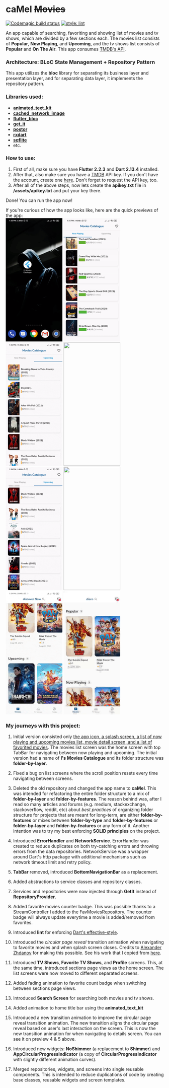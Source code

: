 # **caMel ~~Movies~~**  

[![Codemagic build status](https://api.codemagic.io/apps/60830e9e395dbc47ceab31a7/60830e9e395dbc47ceab31a6/status_badge.svg)](https://codemagic.io/apps/60830e9e395dbc47ceab31a7/60830e9e395dbc47ceab31a6/latest_build) [![style: lint](https://img.shields.io/badge/style-lint-4BC0F5.svg)](https://pub.dev/packages/lint)

An app capable of searching, favoriting and showing list of movies and tv shows, which are divided by a few sections each. The movies list consists of **Popular**, **Now Playing**, and **Upcoming**, and the tv shows list consists of **Popular** and **On The Air**. This app consumes [TMDB's API](https://www.themoviedb.org/documentation/api).

### Architecture: BLoC State Management + Repository Pattern
This app utilizes the **bloc** library for separating its business layer and presentation layer, and for separating data layer, it implements the repository pattern.

### Libraries used:
- **[animated_text_kit](https://pub.dev/packages/animated_text_kit)**
- **[cached_network_image](https://pub.dev/packages/cached_network_image)** 
- **[flutter_bloc](https://pub.dev/packages/flutter_bloc)** 
- **[get_it](https://pub.dev/packages/get_it)**
- **[postor](https://pub.dev/packages/postor)**
- **[rxdart](https://pub.dev/packages/rxdart)**
- **[sqflite](https://pub.dev/packages/sqflite)** 
- etc.

### How to use:
1.  First of all, make sure you have **Flutter 2.2.3** and **Dart 2.13.4** installed. 
2.  After that, also make sure you have a [TMDB](https://themoviedb.org) API key. If you don't have the account, create one [here](https://www.themoviedb.org/signup). Don't forget to request the API key, too.
3.  After all of the above steps, now lets create the **apikey.txt** file in **/assets/apikey.txt** and put your key there.

Done! You can run the app now!

If you're curious of how the app looks like, here are the  quick previews of the app:  
<img src="/images/1.gif" width="180" height="392">   <img src="/images/2.gif" width="180" height="392">   <img src="/images/3.gif" width="180" height="392">  <img src="/images/4.gif" width="180" height="392">  <img src="/images/5.gif" width="180" height="392">   <img src="/images/6.gif" width="180" height="392">   <img src="/images/7.gif" width="180" height="392">   <img src="/images/8.gif" width="180" height="392">

### My journeys with this project:
1.  Initial version consisted only <ins>the app icon, a splash screen, a list of now playing and upcoming movies list, movie detail screen, and a list of favorited movies</ins>. The movies list screen was the home screen with top TabBar for navigating between now playing and upcoming. The initial version had a name of **I's Movies Catalogue** and its folder structure was **folder-by-layer**.

2.  Fixed a bug on list screens where the scroll position resets every time navigating between screens.

3.  Deleted the old repository and changed the app name to **caMel**. This was intended for refactoring the entire folder structure to a mix of **folder-by-layer** and **folder-by-features**. The reason behind was, after I read so many articles and forums (e.g. medium, stackexchange, stackoverflow, reddit, etc) about *best practices* of organizing folder structure for projects that are meant for long-term, are either **folder-by-features** or mixes between **folder-by-type** and **folder-by-features** or **folder-by-layer** and **folder-by-features** or any form of it. Another intention was to try my best enforcing **SOLID principles** on the project.

4.  Introduced **ErrorHandler** and **NetworkService**. ErrorHandler was created to reduce duplicates on both try-catching errors and throwing errors from the data repositories. NetworkService was a wrapper around Dart's http package with additional mechanisms such as network timeout limit and retry policy.

5.  **TabBar** removed, introduced **BottomNavigationBar** as a replacement.

6.  Added abstractions to service classes and repository classes.

7.  Services and repositories were now injected through **GetIt** instead of **RepositoryProvider**.

8.  Added favorite movies counter badge. This was possible thanks to a StreamController I added to the FavMoviesRepository. The counter badge will always update everytime a movie is added/removed from favorites.

9.  Introduced **lint** for enforcing [Dart's effective-style](https://dart.dev/guides/language/effective-dart/style).

10. Introduced the *circular page reveal* transition animation when navigating to favorite movies and when splash screen closes. Credits to [Alexander Zhdanov](https://github.com/qwert2603) for making this possible. See his work that I copied from [here](https://github.com/qwert2603/circular_reveal_animation/blob/master/lib/src/circular_reveal_clipper.dart).

11. Introduced **TV Shows**, **Favorite TV Shows**, and **Profile** screens. This, at the same time, introduced sections page views as the home screen. The list screens were now moved to different separated screens.

12. Added fading animation to favorite count badge when switching between sections page views.

13. Introduced **Search Screen** for searching both movies and tv shows.

14. Added animation to home title bar using the **animated_text_kit**

15. Introduced a new transition animation to improve the circular page reveal transition animation. The new transition aligns the circular page reveal based on user's last interaction on the screen. This is now the new transition animation for when navigating to details screen. You can see it on preview 4 & 5 above.

16. Introduced new widgets: **NoShimmer** (a replacement to **Shimmer**) and **AppCircularProgressIndicator** (a copy of **CircularProgressIndicator** with slightly different animation curves).

17. Merged repositories, widgets, and screens into single reusable components. This is intended to reduce duplications of code by creating base classes, reusable widgets and screen templates.